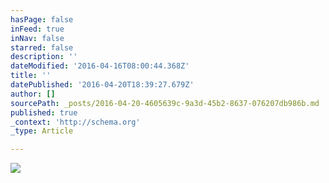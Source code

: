 ```yaml
---
hasPage: false
inFeed: true
inNav: false
starred: false
description: ''
dateModified: '2016-04-16T08:00:44.368Z'
title: ''
datePublished: '2016-04-20T18:39:27.679Z'
author: []
sourcePath: _posts/2016-04-20-4605639c-9a3d-45b2-8637-076207db986b.md
published: true
_context: 'http://schema.org'
_type: Article

---
```

![](https://the-grid-user-content.s3-us-west-2.amazonaws.com/7d89a98a-4d3a-41cf-b78e-bb39fb4d7fa7.jpg)